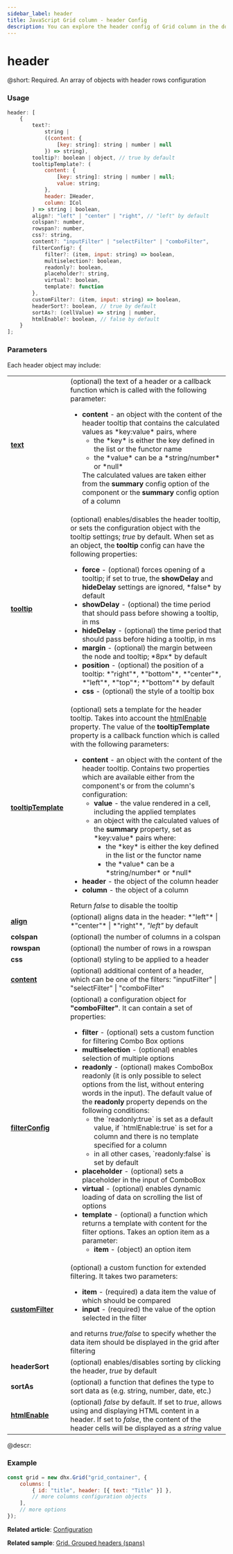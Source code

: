 ```yaml
---
sidebar_label: header
title: JavaScript Grid column - header Config 
description: You can explore the header config of Grid column in the documentation of the DHTMLX JavaScript UI library. Browse developer guides and API reference, try out code examples and live demos, and download a free 30-day evaluation version of DHTMLX Suite.
---
```


# header

@short: Required. An array of objects with header rows configuration

### Usage

~~~jsx
header: [
    {
        text?:
            string |
            ((content: {
                [key: string]: string | number | null
            }) => string),
        tooltip?: boolean | object, // true by default
        tooltipTemplate?: (
            content: {
                [key: string]: string | number | null;
                value: string;
            },
            header: IHeader,
            column: ICol
        ) => string | boolean,
        align?: "left" | "center" | "right", // "left" by default
        colspan?: number,
        rowspan?: number,
        css?: string,
        content?: "inputFilter" | "selectFilter" | "comboFilter",
        filterConfig?: {
            filter?: (item, input: string) => boolean,
            multiselection?: boolean,
            readonly?: boolean,
            placeholder?: string,
            virtual?: boolean,
            template?: function
        },
        customFilter?: (item, input: string) => boolean,
        headerSort?: boolean, // true by default
        sortAs?: (cellValue) => string | number,
        htmlEnable?: boolean, // false by default
    }
];
~~~

### Parameters 

Each header object may include:

<table>
    <tbody>
        <tr>
            <td><a href="../../../configuration/#headerfooter-text"><b>text</b></a></td><td>(optional) the text of a header or a callback function which is called with the following parameter:<ul><li><b>content</b> - an object with the content of the header tooltip that contains the calculated values as *key:value* pairs, where<ul><li>the *key* is either the key defined in the list or the functor name</li><li>the *value* can be a *string/number* or *null*</li></ul>The calculated values are taken either from the <b>summary</b> config option of the component or the <b>summary</b> config option of a column</li></ul></td>
        </tr>
        <tr>
            <td><a href="../../../configuration/#column-headerfooter-tooltip"><b>tooltip</b></a></td><td>(optional) enables/disables the header tooltip, or sets the configuration object with the tooltip settings; <i>true</i> by default. When set as an object, the <b>tooltip</b> config can have the following properties:<ul><li><b>force</b> - (optional) forces opening of a tooltip; if set to true, the <b>showDelay</b> and <b>hideDelay</b> settings are ignored, *false* by default</li><li><b>showDelay</b> - (optional) the time period that should pass before showing a tooltip, in ms</li><li><b>hideDelay</b> - (optional) the time period that should pass before hiding a tooltip, in ms</li><li><b>margin</b> - (optional) the margin between the node and tooltip; *8px* by default</li><li><b>position</b> - (optional) the position of a tooltip: *"right"*, *"bottom"*, *"center"*, *"left"*, *"top"*; *"bottom"* by default</li><li><b>css</b> - (optional) the style of a tooltip box</li></ul></td>
        </tr>
        <tr>
            <td><a href="../../../configuration/#column-headerfooter-tooltip"><b>tooltipTemplate</b></a></td><td>(optional) sets a template for the header tooltip. Takes into account the <a href="../../../configuration/#html-content-of-grid-columns">htmlEnable</a> property. The value of the <b>tooltipTemplate</b> property is a callback function which is called with the following parameters:<ul><li><b>content</b> - an object with the content of the header tooltip. Contains two properties which are available either from the component's or from the column's configuration:<ul><li><b>value</b> - the value rendered in a cell, including the applied templates</li><li>an object with the calculated values of the <b>summary</b> property, set as *key:value* pairs where:<ul><li>the *key* is either the key defined in the list or the functor name</li><li>the *value* can be a *string/number* or *null*</li></ul></li></ul></li><li><b>header</b> - the object of the column header</li><li><b>column</b> - the object of a column</li></ul>Return <i>false</i> to disable the tooltip</td>
        </tr>
        <tr>
            <td><a href="../../../configuration/#alignment"><b>align</b></a></td><td>(optional) aligns data in the header: *"left"* | *"center"* | *"right"*, <i>"left"</i> by default</td>
        </tr>
        <tr>
            <td><b>colspan</b></td><td>(optional) the number of columns in a colspan</td>
        </tr>
        <tr>
            <td><b>rowspan</b></td><td>(optional) the number of rows in a rowspan</td>
        </tr>
        <tr>
            <td><b>css</b></td><td>(optional) styling to be applied to a header</td>
        </tr>
        <tr>
            <td><a href="../../../configuration/#headerfooter-filters"><b>content</b></a></td><td>(optional) additional content of a header, which can be one of the filters: "inputFilter" | "selectFilter" | "comboFilter"</td>
        </tr>
        <tr>
            <td><a href="../../../configuration/#headerfooter-filters"><b>filterConfig</b></a></td><td>(optional) a configuration object for <b>"comboFilter"</b>. It can contain a set of properties:<ul><li><b>filter</b> - (optional) sets a custom function for filtering Combo Box options</li><li><b>multiselection</b> - (optional) enables selection of multiple options</li><li><b>readonly</b> - (optional) makes ComboBox readonly (it is only possible to select options from the list, without entering words in the input). The default value of the <b>readonly</b> property depends on the following conditions:<ul><li>the `readonly:true` is set as a default value, if `htmlEnable:true` is set for a column and there is no template specified for a column</li><li>in all other cases, `readonly:false` is set by default</li></ul></li><li><b>placeholder</b> - (optional) sets a placeholder in the input of ComboBox</li><li><b>virtual</b> - (optional) enables dynamic loading of data on scrolling the list of options</li><li><b>template</b> - (optional) a function which returns a template with content for the filter options. Takes an option item as a parameter:<ul><li><b>item</b> - (object) an option item</li></ul></li></ul></td>
        </tr>
        <tr>
            <td><a href="../../../configuration/#customizing-headerfooter-filters"><b>customFilter</b></a> </td><td>(optional) a custom function for extended filtering. It takes two parameters:<ul><li><b>item</b> - (required) a data item the value of which should be compared</li><li> <b>input</b> - (required) the value of the option selected in the filter</li></ul>and returns <i>true/false</i> to specify whether the data item should be displayed in the grid after filtering</td>
        </tr>
        <tr>
            <td><b>headerSort</b></td><td>(optional) enables/disables sorting by clicking the header, <i>true</i> by default</td>
        </tr>
        <tr>
            <td><b>sortAs</b></td><td>(optional) a function that defines the type to sort data as (e.g. string, number, date, etc.)</td>
        </tr>
        <tr>
            <td><a href="../../../configuration/#html-content-of-grid-columns"><b>htmlEnable</b></a></td><td>(optional) <i>false</i> by default. If set to <i>true</i>, allows using and displaying HTML content in a header. If set to <i>false</i>, the content of the header cells will be displayed as a <i>string</i> value</td>
        </tr>
    </tbody>
</table>


@descr:
### Example

~~~jsx
const grid = new dhx.Grid("grid_container", {
    columns: [
        { id: "title", header: [{ text: "Title" }] },
        // more columns configuration objects
    ],
    // more options
});
~~~

**Related article**: [Configuration](grid/configuration.md)

**Related sample**: [Grid. Grouped headers (spans)](https://snippet.dhtmlx.com/eol76o68)